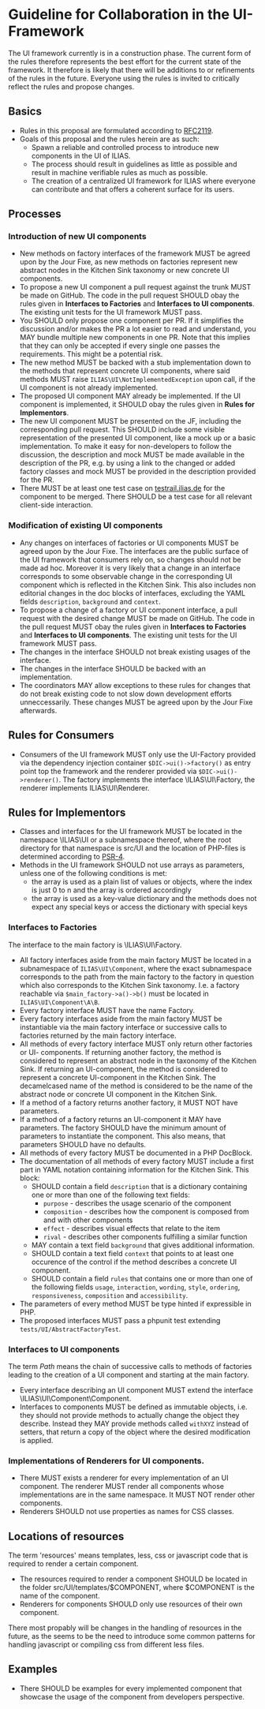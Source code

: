 # Guideline for Collaboration in the UI-Framework

The UI framework currently is in a construction phase. The current form of the rules therefore
represents the best effort for the current state of the framework. It therefore
is likely that there will be additions to or refinements of the rules in the
future. Everyone using the rules is invited to critically reflect the
rules and propose changes.

## Basics

* Rules in this proposal are formulated according to [RFC2119](https://www.ietf.org/rfc/rfc2119.txt).
* Goals of this proposal and the rules herein are as such:
    * Spawn a reliable and controlled process to introduce new components in the
      UI of ILIAS.
    * The process should result in guidelines as little as possible and result in
      machine verifiable rules as much as possible.
    * The creation of a centralized UI framework for ILIAS where everyone can
      contribute and that offers a coherent surface for its users.

## Processes

### Introduction of new UI components

* New methods on factory interfaces of the framework MUST be agreed upon by the
  Jour Fixe, as new methods on factories represent new abstract nodes in the Kitchen
  Sink taxonomy or new concrete UI components.
* To propose a new UI component a pull request against the trunk MUST be made on
  GitHub. The code in the pull request SHOULD obay the rules given in **Interfaces
  to Factories** and **Interfaces to UI components**. The existing unit tests for
  the UI framework MUST pass.
* You SHOULD only propose one component per PR. If it simplifies the discussion
  and/or makes the PR a lot easier to read and understand, you MAY bundle multiple
  new components in one PR. Note that this implies that they can only be accepted
  if every single one passes the requirements. This might be a potential risk.
* The new method MUST be backed with a stub implementation down to the methods
  that represent concrete UI components, where said methods MUST raise
  `ILIAS\UI\NotImplementedException` upon call, if the UI component is not already
  implemented.
* The proposed UI component MAY already be implemented. If the UI component is
  implemented, it SHOULD obay the rules given in **Rules for Implementors**.
* The new UI component MUST be presented on the JF, including the corresponding
  pull request. This SHOULD include some visible representation of the presented
  UI component, like a mock up or a basic implementation. To make it easy for
  non-developers to follow the discussion, the description and mock MUST be made
  available in the description of the PR, e.g. by using a link to the changed or
  added factory classes and mock MUST be provided in the description provided for
  the PR.
* There MUST be at least one test case on [testrail.ilias.de](https://testrail.ilias.de)
  for the component to be merged. There SHOULD be a test case for all relevant
  client-side interaction.
  
### Modification of existing UI components

* Any changes on interfaces of factories or UI components MUST be agreed upon by
  the Jour Fixe. The interfaces are the public surface of the UI framework that
  consumers rely on, so changes should not be made ad hoc. Moreover it is very
  likely that a change in an interface corresponds to some observable change in
  the corresponding UI component which is reflected in the Kitchen Sink. This
  also includes non editorial changes in the doc blocks of interfaces, excluding
  the YAML fields `description`, `background` and `context`.
* To propose a change of a factory or UI component interface, a pull request
  with the desired change MUST be made on GitHub. The code in the pull request
  MUST obay the rules given in **Interfaces to Factories** and **Interfaces to
  UI components**. The existing unit tests for the UI framework MUST pass.
* The changes in the interface SHOULD not break existing usages of the interface.
* The changes in the interface SHOULD be backed with an implementation.
* The coordinators MAY allow exceptions to these rules for changes that do not
  break existing code to not slow down development efforts unneccessarily.
  These changes MUST be agreed upon by the Jour Fixe afterwards.

## Rules for Consumers

* Consumers of the UI framework MUST only use the UI-Factory provided via the
  dependency injection container `$DIC->ui()->factory()` as entry point top the
  framework and the renderer provided via `$DIC->ui()->renderer()`. The factory
  implements the interface \ILIAS\UI\Factory, the renderer implements
  ILIAS\UI\Renderer.

## Rules for Implementors

* Classes and interfaces for the UI framework MUST be located in the namespace
  \ILIAS\UI or a subnamespace thereof, where the root directory for that 
  namespace is src/UI and the location of PHP-files is determined according to
  [PSR-4](http://www.php-fig.org/psr/psr-4/).
* Methods in the UI framework SHOULD not use arrays as parameters, unless one of
  the following conditions is met:
	- the array is used as a plain list of values or objects, where the index
	  is just 0 to n and the array is ordered accordingly
	- the array is used as a key-value dictionary and the methods does not expect
      any special keys or access the dictionary with special keys

### Interfaces to Factories

The interface to the main factory is \ILIAS\UI\Factory.

* All factory interfaces aside from the main factory MUST be located in a subnamespace
  of `ILIAS\UI\Component`, where the exact subnamespace corresponds to the path from
  the main factory to the factory in question which also corresponds to the Kitchen
  Sink taxonomy. I.e. a factory reachable via `$main_factory->a()->b()` must be located
  in `ILIAS\UI\Component\A\B`.
* Every factory interface MUST have the name Factory.
* Every factory interfaces aside from the main factory MUST be instantiable via
  the main factory interface or successive calls to factories returned by the
  main factory interface.
* All methods of every factory interface MUST only return other factories or UI-
  components. If returning another factory, the method is considered to represent
  an abstract node in the taxonomy of the Kitchen Sink. If returning an UI-component,
  the method is considered to represent a concrete UI-component in the Kitchen
  Sink. The decamelcased name of the method is considered to be the name of the
  abstract node or concrete UI component in the Kitchen Sink.
* If a method of a factory returns another factory, it MUST NOT have parameters.
* If a method of a factory returns an UI-component it MAY have parameters. The
  factory SHOULD have the minimum amount of parameters to instantiate the component.
  This also means, that parameters SHOULD have no defaults.
* All methods of every factory MUST be documented in a PHP DocBlock.
* The documentation of all methods of every factory MUST include a first part in
  YAML notation containing information for the Kitchen Sink. This block:
    * SHOULD contain a field `description` that is a dictionary containing one or
      more than one of the following text fields:
        * `purpose` - describes the usage scenario of the component
        * `composition` - describes how the component is composed from and with
           other components
        * `effect` - describes visual effects that relate to the item
        * `rival` - describes other components fulfilling a similar function
    * MAY contain a text field `background` that gives additional information.
    * SHOULD contain a text field `context` that points to at least one occurence
      of the control if the method describes a concrete UI component.
    * SHOULD contain a field `rules` that contains one or more than one of the 
      following fields `usage`, `interaction`, `wording`, `style`, `ordering`, 
      `responsiveness`, `composition` and `accessibility`.
* The parameters of every method MUST be type hinted if expressible in PHP.
* The proposed interfaces MUST pass a phpunit test extending `tests/UI/AbstractFactoryTest`.

### Interfaces to UI components

The term *Path* means the chain of successive calls to methods of factories leading to
the creation of a UI component and starting at the main factory.

* Every interface describing an UI component MUST extend the interface
  \ILIAS\UI\Component\Component.
* Interfaces to components MUST be defined as immutable objects, i.e. they should
  not provide methods to actually change the object they describe. Instead they
  MAY provide methods called `withXYZ` instead of setters, that return a copy of
  the object where the desired modification is applied.

### Implementations of Renderers for UI components.

* There MUST exists a renderer for every implementation of an UI component. The
  renderer MUST render all components whose implementations are in the same
  namespace. It MUST NOT render other components.
* Renderers SHOULD not use properties as names for CSS classes.

## Locations of resources

The term 'resources' means templates, less, css or javascript code that is required
to render a certain component.

* The resources required to render a component SHOULD be located in the folder
  src/UI/templates/$COMPONENT, where $COMPONENT is the name of the component.
* Renderers for components SHOULD only use resources of their own component.

There most propably will be changes in the handling of resources in the future, as
the seems to be the need to introduce some common patterns for handling javascript
or compiling css from different less files.

## Examples

* There SHOULD be examples for every implemented component that showcase
  the usage of the component from developers perspective.
